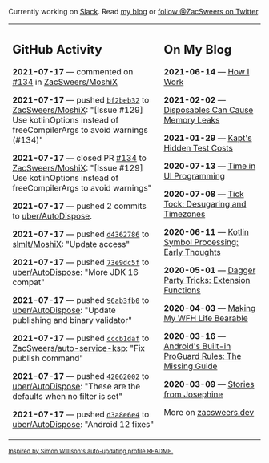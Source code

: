 Currently working on [Slack](https://slack.com/). Read [my blog](https://zacsweers.dev/) or [follow @ZacSweers on Twitter](https://twitter.com/ZacSweers).

<table><tr><td valign="top" width="60%">

## GitHub Activity
<!-- githubActivity starts -->
**2021-07-17** — commented on [#134](https://github.com/ZacSweers/MoshiX/pull/134#issuecomment-881945628) in [ZacSweers/MoshiX](https://api.github.com/repos/ZacSweers/MoshiX)

**2021-07-17** — pushed [`bf2beb32`](https://github.com/ZacSweers/MoshiX/commit/bf2beb32be0eb8560fdb7ee21fa60ad453c4644e) to [ZacSweers/MoshiX](https://api.github.com/repos/ZacSweers/MoshiX): "[Issue #129] Use kotlinOptions instead of freeCompilerArgs to avoid warnings (#134)"

**2021-07-17** — closed PR [#134](https://api.github.com/repos/ZacSweers/MoshiX/pulls/134) to [ZacSweers/MoshiX](https://api.github.com/repos/ZacSweers/MoshiX): "[Issue #129] Use kotlinOptions instead of freeCompilerArgs to avoid warnings"

**2021-07-17** — pushed 2 commits to [uber/AutoDispose](https://api.github.com/repos/uber/AutoDispose).

**2021-07-17** — pushed [`d4362786`](https://github.com/slmlt/MoshiX/commit/d4362786d84e47f7d8be04aceec4bc8e6b917aec) to [slmlt/MoshiX](https://api.github.com/repos/slmlt/MoshiX): "Update access"

**2021-07-17** — pushed [`73e9dc5f`](https://github.com/uber/AutoDispose/commit/73e9dc5f160c37a1d1a4224e61d52dea7626f086) to [uber/AutoDispose](https://api.github.com/repos/uber/AutoDispose): "More JDK 16 compat"

**2021-07-17** — pushed [`96ab3fb0`](https://github.com/uber/AutoDispose/commit/96ab3fb0fea47e6928ea9be6be251a06804f492e) to [uber/AutoDispose](https://api.github.com/repos/uber/AutoDispose): "Update publishing and binary validator"

**2021-07-17** — pushed [`cccb1daf`](https://github.com/ZacSweers/auto-service-ksp/commit/cccb1daf55d6dbb07632b47fe560ace53f9809e7) to [ZacSweers/auto-service-ksp](https://api.github.com/repos/ZacSweers/auto-service-ksp): "Fix publish command"

**2021-07-17** — pushed [`42062002`](https://github.com/uber/AutoDispose/commit/42062002022e6a003ee89f04d68b28808440c90e) to [uber/AutoDispose](https://api.github.com/repos/uber/AutoDispose): "These are the defaults when no filter is set"

**2021-07-17** — pushed [`d3a8e6e4`](https://github.com/uber/AutoDispose/commit/d3a8e6e4041834963b857a96afdb98fcd377c990) to [uber/AutoDispose](https://api.github.com/repos/uber/AutoDispose): "Android 12 fixes"
<!-- githubActivity ends -->
</td><td valign="top" width="40%">

## On My Blog
<!-- blog starts -->
**2021-06-14** — [How I Work](https://www.zacsweers.dev/how-i-work/)

**2021-02-02** — [Disposables Can Cause Memory Leaks](https://www.zacsweers.dev/disposables-can-cause-memory-leaks/)

**2021-01-29** — [Kapt's Hidden Test Costs](https://www.zacsweers.dev/kapts-hidden-test-costs/)

**2020-07-13** — [Time in UI Programming](https://www.zacsweers.dev/time-in-ui/)

**2020-07-08** — [Tick Tock: Desugaring and Timezones](https://www.zacsweers.dev/ticktock-desugaring-timezones/)

**2020-06-11** — [Kotlin Symbol Processing: Early Thoughts](https://www.zacsweers.dev/kotlin-symbol-processor-early-thoughts/)

**2020-05-01** — [Dagger Party Tricks: Extension Functions](https://www.zacsweers.dev/dagger-party-tricks-extension-functions/)

**2020-04-03** — [Making My WFH Life Bearable](https://www.zacsweers.dev/making-wfh-life-bearable/)

**2020-03-16** — [Android's Built-in ProGuard Rules: The Missing Guide](https://www.zacsweers.dev/android-proguard-rules/)

**2020-03-09** — [Stories from Josephine](https://www.zacsweers.dev/stories-from-josephine/)
<!-- blog ends -->
More on [zacsweers.dev](https://zacsweers.dev/)
</td></tr></table>

<sub><a href="https://simonwillison.net/2020/Jul/10/self-updating-profile-readme/">Inspired by Simon Willison's auto-updating profile README.</a></sub>